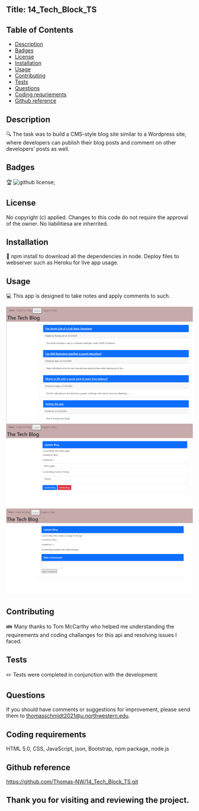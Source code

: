 ## Title: 14_Tech_Block_TS

## Table of Contents
- [Description](#description)
- [Badges](#badges)
- [License](#license)
- [Installation](#installation)
- [Usage](#usage)
- [Contributing](#contributing)
- [Tests](#tests)
- [Questions](#questions)
- [Coding requriements](#languages)
- [Github reference](#github)


## Description
🔍 The task was to build a CMS-style blog site similar to a Wordpress site, where developers can publish their blog posts and comment on other developers’ posts as well. 

## Badges
🏆 ![github license](https://img.shields.io/badge/license-MIT-blue.svg);

## License
No copyright (c) applied. Changes to this code do not require the approval of the owner. No liabilitiesa are inherrited.

## Installation
💾 npm install to download all the dependencies in node. Deploy files to webserver such as Heroku for live app usage. 

## Usage
💻 This app is designed to take notes and apply comments to such.

![Tech_Blog_LoggedIn](./Assets/Tech_Blog_LoggedIn.PNG)
![Tech_Blog_LoggedIn](./Assets/Tech_Blog_Update_Delete.PNG)
![Tech_Blog_LoggedIn](./Assets/Tech_Blog_Comment.PNG)



## Contributing
👪 Many thanks to Tom McCarthy who helped me understanding the requirements and coding challanges for this api and resolving issues I faced.


## Tests
✏️ Tests were completed in conjunction with the development. 


## Questions
If you should have comments or suggestions for improvement, please send them to thomasschmidt2021@u.northwestern.edu.


## Coding requirements
HTML 5.0, CSS, JavaScript, json, Bootstrap, npm package, node.js 

## Github reference 
https://github.com/Thomas-NW/14_Tech_Block_TS.git



Thank you for visiting and reviewing the project. 
---
